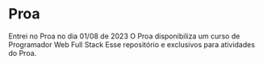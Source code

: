 # Proa
Entrei no Proa no dia 01/08 de 2023
O Proa disponibiliza um curso de Programador Web Full Stack
Esse repositório e exclusivos para atividades do Proa.

